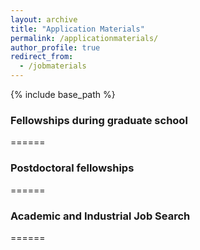 ```yaml
---
layout: archive
title: "Application Materials"
permalink: /applicationmaterials/
author_profile: true
redirect_from:
  - /jobmaterials
---
```


{% include base_path %}

### Fellowships during graduate school
======

  
### Postdoctoral fellowships 
======

  
### Academic and Industrial Job Search
======

  